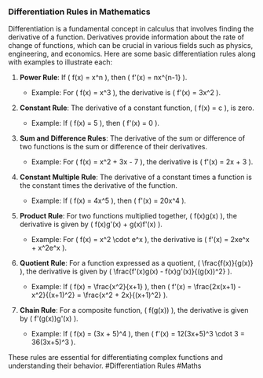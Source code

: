 ### Differentiation Rules in Mathematics

Differentiation is a fundamental concept in calculus that involves finding the derivative of a function. Derivatives provide information about the rate of change of functions, which can be crucial in various fields such as physics, engineering, and economics. Here are some basic differentiation rules along with examples to illustrate each:

1. **Power Rule**: If \( f(x) = x^n \), then \( f'(x) = nx^{n-1} \).
   - Example: For \( f(x) = x^3 \), the derivative is \( f'(x) = 3x^2 \).

2. **Constant Rule**: The derivative of a constant function, \( f(x) = c \), is zero.
   - Example: If \( f(x) = 5 \), then \( f'(x) = 0 \).

3. **Sum and Difference Rules**: The derivative of the sum or difference of two functions is the sum or difference of their derivatives.
   - Example: For \( f(x) = x^2 + 3x - 7 \), the derivative is \( f'(x) = 2x + 3 \).

4. **Constant Multiple Rule**: The derivative of a constant times a function is the constant times the derivative of the function.
   - Example: If \( f(x) = 4x^5 \), then \( f'(x) = 20x^4 \).

5. **Product Rule**: For two functions multiplied together, \( f(x)g(x) \), the derivative is given by \( f(x)g'(x) + g(x)f'(x) \).
   - Example: For \( f(x) = x^2 \cdot e^x \), the derivative is \( f'(x) = 2xe^x + x^2e^x \).

6. **Quotient Rule**: For a function expressed as a quotient, \( \frac{f(x)}{g(x)} \), the derivative is given by \( \frac{f'(x)g(x) - f(x)g'(x)}{(g(x))^2} \).
   - Example: If \( f(x) = \frac{x^2}{x+1} \), then \( f'(x) = \frac{2x(x+1) - x^2}{(x+1)^2} = \frac{x^2 + 2x}{(x+1)^2} \).

7. **Chain Rule**: For a composite function, \( f(g(x)) \), the derivative is given by \( f'(g(x))g'(x) \).
   - Example: If \( f(x) = (3x + 5)^4 \), then \( f'(x) = 12(3x+5)^3 \cdot 3 = 36(3x+5)^3 \).

These rules are essential for differentiating complex functions and understanding their behavior. #Differentiation Rules #Maths
